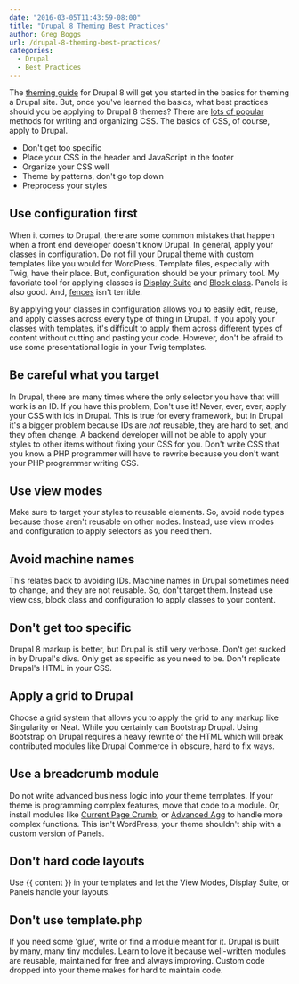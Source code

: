 ```yaml
---
date: "2016-03-05T11:43:59-08:00"
title: "Drupal 8 Theming Best Practices"
author: Greg Boggs
url: /drupal-8-theming-best-practices/
categories:
  - Drupal
  - Best Practices
---
```

The [theming guide](https://www.drupal.org/theme-guide/8) for Drupal 8 will get you started in the basics for theming a Drupal site. But, once you've learned the basics, what best practices should you be applying to Drupal 8 themes? There are [lots of popular](https://smacss.com/book/) methods for writing and organizing CSS. The basics of CSS, of course, apply to Drupal.

* Don't get too specific
* Place your CSS in the header and JavaScript in the footer
* Organize your CSS well
* Theme by patterns, don't go top down
* Preprocess your styles

## Use configuration first

When it comes to Drupal, there are some common mistakes that happen when a front end developer doesn't know Drupal. In general, apply your classes in configuration. Do not fill your Drupal theme with custom templates like you would for WordPress. Template files, especially with Twig, have their place. But, configuration should be your primary tool. My favoriate tool for applying classes is [Display Suite](https://www.drupal.org/project/ds) and [Block class](https://www.drupal.org/project/block_class). Panels is also good. And, [fences](https://www.drupal.org/project/fences) isn't terrible. 

By applying your classes in configuration allows you to easily edit, reuse, and apply classes across every type of thing in Drupal. If you apply your classes with templates, it's difficult to apply them across different types of content without cutting and pasting your code. However, don't be afraid to use some presentational logic in your Twig templates.

## Be careful what you target

In Drupal, there are many times where the only selector you have that will work is an ID. If you have this problem, Don't use it! Never, ever, ever, apply your CSS with ids in Drupal. This is true for every framework, but in Drupal it's a bigger problem because IDs are *not* reusable, they are hard to set, and they often change. A backend developer will not be able to apply your styles to other items without fixing your CSS for you. Don't write CSS that you know a PHP programmer will have to rewrite because you don't want your PHP programmer writing CSS.

## Use view modes

Make sure to target your styles to reusable elements. So, avoid node types because those aren't reusable on other nodes. Instead, use view modes and configuration to apply selectors as you need them. 

## Avoid machine names

This relates back to avoiding IDs. Machine names in Drupal sometimes need to change, and they are not reusable. So, don't target them. Instead use view css, block class and configuration to apply classes to your content.

## Don't get too specific

Drupal 8 markup is better, but Drupal is still very verbose. Don't get sucked in by Drupal's divs. Only get as specific as you need to be. Don't replicate Drupal's HTML in your CSS.

## Apply a grid to Drupal

Choose a grid system that allows you to apply the grid to any markup like Singularity or Neat. While you certainly can Bootstrap Drupal. Using Bootstrap on Drupal requires a heavy rewrite of the HTML which will break contributed modules like Drupal Commerce in  obscure, hard to fix ways.

## Use a breadcrumb module

Do not write advanced business logic into your theme templates. If your theme is programming complex features, move that code to a module. Or, install modules like [Current Page Crumb](/drupal8-breadcrumbs/), or [Advanced Agg](https://www.drupal.org/project/advagg) to handle more complex functions. This isn't WordPress, your theme shouldn't ship with a custom version of Panels.

## Don't hard code layouts

Use {{ content }} in your templates and let the View Modes, Display Suite, or Panels handle your layouts.

## Don't use template.php

If you need some 'glue', write or find a module meant for it. Drupal is built by many, many tiny modules. Learn to love it  because well-written modules are reusable, maintained for free and always improving. Custom code dropped into your theme makes for hard to maintain code.